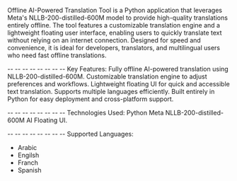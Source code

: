 Offline AI-Powered Translation Tool is a Python application that leverages Meta's NLLB-200-distilled-600M model to provide high-quality translations entirely offline. 
The tool features a customizable translation engine and a lightweight floating user interface, enabling users to quickly translate text without relying on an internet connection. 
Designed for speed and convenience, it is ideal for developers, translators, and multilingual users who need fast offline translations.

-*- -*- -*- -*- -*- -*- -*- -*-
Key Features:
Fully offline AI-powered translation using NLLB-200-distilled-600M.
Customizable translation engine to adjust preferences and workflows.
Lightweight floating UI for quick and accessible text translation.
Supports multiple languages efficiently.
Built entirely in Python for easy deployment and cross-platform support.

-*- -*- -*- -*- -*- -*- -*- -*-
Technologies Used:
Python
Meta NLLB-200-distilled-600M
AI
Floating UI.


-*- -*- -*- -*- -*- -*- -*- -*-
Supported Languages:
- Arabic 
- Engilsh
- Franch
- Spanish